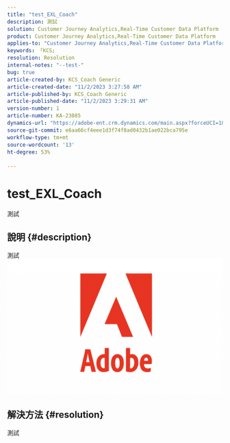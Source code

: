 ```yaml
---
title: "test_EXL_Coach"
description: 測試
solution: Customer Journey Analytics,Real-Time Customer Data Platform
product: Customer Journey Analytics,Real-Time Customer Data Platform
applies-to: "Customer Journey Analytics,Real-Time Customer Data Platform"
keywords: 「KCS」
resolution: Resolution
internal-notes: "--test-"
bug: true
article-created-by: KCS_Coach Generic
article-created-date: "11/2/2023 3:27:58 AM"
article-published-by: KCS_Coach Generic
article-published-date: "11/2/2023 3:29:31 AM"
version-number: 1
article-number: KA-23085
dynamics-url: "https://adobe-ent.crm.dynamics.com/main.aspx?forceUCI=1&pagetype=entityrecord&etn=knowledgearticle&id=20e2fbcb-2f79-ee11-8179-6045bd006a22"
source-git-commit: e6aa66cf4eee1d3f74f8ad0432b1ae022bca795e
workflow-type: tm+mt
source-wordcount: '13'
ht-degree: 53%

---
```


# test_EXL_Coach


測試

## 說明 {#description}

測試![](assets/___a3932c04-3079-ee11-8179-6045bd006a22___.png)

## 解決方法 {#resolution}


測試
